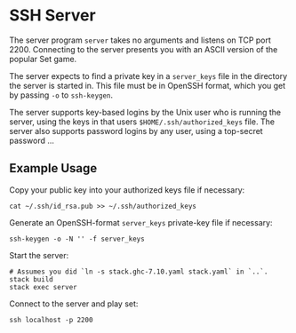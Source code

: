 SSH Server
==========

The server program `server` takes no arguments and listens on TCP port
2200. Connecting to the server presents you with an ASCII version of
the popular Set game.

The server expects to find a private key in a `server_keys` file in
the directory the server is started in. This file must be in OpenSSH
format, which you get by passing `-o` to `ssh-keygen`.

The server supports key-based logins by the Unix user who is running
the server, using the keys in that users `$HOME/.ssh/authorized_keys`
file. The server also supports password logins by any user, using a
top-secret password ...

Example Usage
-------------

Copy your public key into your authorized keys file if necessary:

    cat ~/.ssh/id_rsa.pub >> ~/.ssh/authorized_keys

Generate an OpenSSH-format `server_keys` private-key file if
necessary:

    ssh-keygen -o -N '' -f server_keys

Start the server:

    # Assumes you did `ln -s stack.ghc-7.10.yaml stack.yaml` in `..`.
    stack build
    stack exec server

Connect to the server and play set:

    ssh localhost -p 2200

